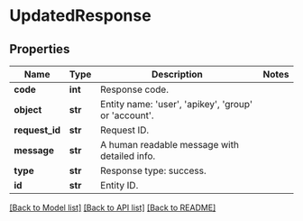 # UpdatedResponse

## Properties
Name | Type | Description | Notes
------------ | ------------- | ------------- | -------------
**code** | **int** | Response code. | 
**object** | **str** | Entity name: &#39;user&#39;, &#39;apikey&#39;, &#39;group&#39; or &#39;account&#39;. | 
**request_id** | **str** | Request ID. | 
**message** | **str** | A human readable message with detailed info. | 
**type** | **str** | Response type: success. | 
**id** | **str** | Entity ID. | 

[[Back to Model list]](../README.md#documentation-for-models) [[Back to API list]](../README.md#documentation-for-api-endpoints) [[Back to README]](../README.md)


